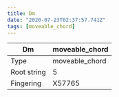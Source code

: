 ```yaml
---
title: Dm
date: "2020-07-23T02:37:57.741Z"
tags: [moveable_chord]
---
```


|Dm|moveable_chord|
|---|---|
|Type|moveable_chord|
|Root string|5|
|Fingering|X57765|

